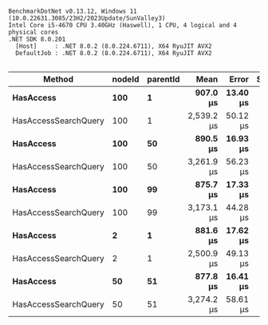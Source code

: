 ```

BenchmarkDotNet v0.13.12, Windows 11 (10.0.22631.3085/23H2/2023Update/SunValley3)
Intel Core i5-4670 CPU 3.40GHz (Haswell), 1 CPU, 4 logical and 4 physical cores
.NET SDK 8.0.201
  [Host]     : .NET 8.0.2 (8.0.224.6711), X64 RyuJIT AVX2
  DefaultJob : .NET 8.0.2 (8.0.224.6711), X64 RyuJIT AVX2


```
| Method               | nodeId | parentId | Mean       | Error    | StdDev   | Median     | Gen0   | Allocated |
|--------------------- |------- |--------- |-----------:|---------:|---------:|-----------:|-------:|----------:|
| **HasAccess**            | **100**    | **1**        |   **907.0 μs** | **13.40 μs** | **11.19 μs** |   **903.6 μs** | **1.9531** |  **10.27 KB** |
| HasAccessSearchQuery | 100    | 1        | 2,539.2 μs | 50.12 μs | 61.56 μs | 2,532.4 μs | 3.9063 |  17.22 KB |
| **HasAccess**            | **100**    | **50**       |   **890.5 μs** | **16.93 μs** | **45.18 μs** |   **865.5 μs** | **1.9531** |  **10.27 KB** |
| HasAccessSearchQuery | 100    | 50       | 3,261.9 μs | 56.23 μs | 52.60 μs | 3,261.6 μs | 3.9063 |  17.22 KB |
| **HasAccess**            | **100**    | **99**       |   **875.7 μs** | **17.33 μs** | **28.96 μs** |   **861.0 μs** | **1.9531** |  **10.27 KB** |
| HasAccessSearchQuery | 100    | 99       | 3,173.1 μs | 44.28 μs | 39.26 μs | 3,170.6 μs | 3.9063 |  17.22 KB |
| **HasAccess**            | **2**      | **1**        |   **881.6 μs** | **17.62 μs** | **40.14 μs** |   **861.2 μs** | **1.9531** |   **9.02 KB** |
| HasAccessSearchQuery | 2      | 1        | 2,500.9 μs | 49.13 μs | 50.45 μs | 2,480.8 μs | 3.9063 |  17.22 KB |
| **HasAccess**            | **50**     | **51**       |   **877.8 μs** | **16.41 μs** | **14.55 μs** |   **876.9 μs** | **1.9531** |   **9.66 KB** |
| HasAccessSearchQuery | 50     | 51       | 3,274.2 μs | 58.61 μs | 54.82 μs | 3,250.3 μs | 3.9063 |  17.22 KB |
